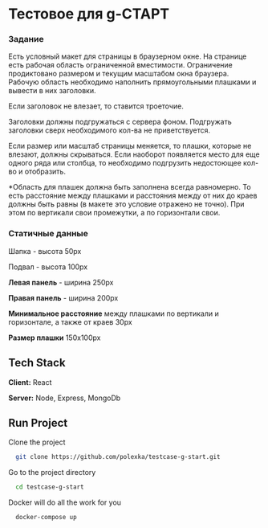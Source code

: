 
# Тестовое для g-СТАРТ

### Задание

Есть условный макет для страницы в браузерном окне. На странице есть рабочая область ограниченной вместимости. Ограничение продиктовано размером и текущим масштабом окна браузера. Рабочую область необходимо наполнить прямоугольными плашками и вывести в них заголовки.

Если заголовок не влезает, то ставится троеточие.

Заголовки должны подгружаться с сервера фоном. Подгружать заголовки сверх необходимого кол-ва не приветствуется.

Если размер или масштаб страницы меняется, то плашки, которые не влезают, должны скрываться. Если наоборот появляется место для еще одного ряда или столбца, то необходимо подгрузить недостоющее кол-во и отобразить.

*Область для плашек должна быть заполнена всегда равномерно. То есть расстояние между плашками и расстояния между от них до краев должны быть равны (в макете это условие отражено не точно). При этом по вертикали свои промежутки, а по горизонтали свои.

### Статичные данные
Шапка - высота 50px

Подвал - высота 100px

**Левая панель** - ширина 250px

**Правая панель** - ширина 200px

**Минимальное расстояние** между плашками по вертикали и горизонтале, а также от краев 30px

**Размер плашки** 150x100px

## Tech Stack

**Client:** React

**Server:** Node, Express, MongoDb

## Run Project

Clone the project

```bash
  git clone https://github.com/polexka/testcase-g-start.git
```

Go to the project directory

```bash
  cd testcase-g-start
```

Docker will do all the work for you

```bash
  docker-compose up
```

